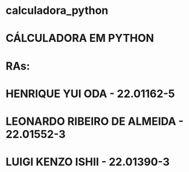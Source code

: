 # calculadora_python

#   CÁLCULADORA EM PYTHON

#   RAs: 
#   HENRIQUE YUI ODA - 22.01162-5
#   LEONARDO RIBEIRO DE ALMEIDA - 22.01552-3
#   LUIGI KENZO ISHII - 22.01390-3
